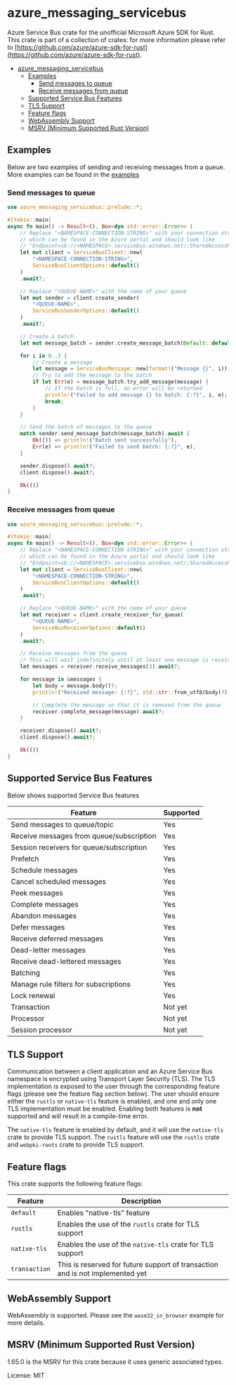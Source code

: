 # azure_messaging_servicebus

Azure Service Bus crate for the unofficial Microsoft Azure SDK for Rust.
This crate is part of a collection of crates: for more information please refer to [https://github.com/azure/azure-sdk-for-rust](https://github.com/azure/azure-sdk-for-rust).

- [azure\_messaging\_servicebus](#azure_messaging_servicebus)
  - [Examples](#examples)
    - [Send messages to queue](#send-messages-to-queue)
    - [Receive messages from queue](#receive-messages-from-queue)
  - [Supported Service Bus Features](#supported-service-bus-features)
  - [TLS Support](#tls-support)
  - [Feature flags](#feature-flags)
  - [WebAssembly Support](#webassembly-support)
  - [MSRV (Minimum Supported Rust Version)](#msrv-minimum-supported-rust-version)

## Examples

Below are two examples of sending and receiving messages from a queue. More examples can be found in the [examples](https://github.com/Azure/azure-sdk-for-rust/tree/main/sdk/messaging_servicebus/examples)

### Send messages to queue

```rust
use azure_messaging_servicebus::prelude::*;

#[tokio::main]
async fn main() -> Result<(), Box<dyn std::error::Error>> {
    // Replace "<NAMESPACE-CONNECTION-STRING>" with your connection string,
    // which can be found in the Azure portal and should look like
    // "Endpoint=sb://<NAMESPACE>.servicebus.windows.net/;SharedAccessKeyName=<KEY_NAME>;SharedAccessKey=<KEY_VALUE>"
    let mut client = ServiceBusClient::new(
        "<NAMESPACE-CONNECTION-STRING>",
        ServiceBusClientOptions::default()
    )
    .await?;

    // Replace "<QUEUE-NAME>" with the name of your queue
    let mut sender = client.create_sender(
        "<QUEUE-NAME>",
        ServiceBusSenderOptions::default()
    )
    .await?;

    // Create a batch
    let mut message_batch = sender.create_message_batch(Default::default())?;

    for i in 0..3 {
        // Create a message
        let message = ServiceBusMessage::new(format!("Message {}", i));
        // Try to add the message to the batch
        if let Err(e) = message_batch.try_add_message(message) {
            // If the batch is full, an error will be returned
            println!("Failed to add message {} to batch: {:?}", i, e);
            break;
        }
    }

    // Send the batch of messages to the queue
    match sender.send_message_batch(message_batch).await {
        Ok(()) => println!("Batch sent successfully"),
        Err(e) => println!("Failed to send batch: {:?}", e),
    }

    sender.dispose().await?;
    client.dispose().await?;

    Ok(())
}
```

### Receive messages from queue

```rust
use azure_messaging_servicebus::prelude::*;

#[tokio::main]
async fn main() -> Result<(), Box<dyn std::error::Error>> {
    // Replace "<NAMESPACE-CONNECTION-STRING>" with your connection string,
    // which can be found in the Azure portal and should look like
    // "Endpoint=sb://<NAMESPACE>.servicebus.windows.net/;SharedAccessKeyName=<KEY_NAME>;SharedAccessKey=<KEY_VALUE>"
    let mut client = ServiceBusClient::new(
        "<NAMESPACE-CONNECTION-STRING>",
        ServiceBusClientOptions::default()
    )
    .await?;

    // Replace "<QUEUE-NAME>" with the name of your queue
    let mut receiver = client.create_receiver_for_queue(
        "<QUEUE-NAME>",
        ServiceBusReceiverOptions::default()
    )
    .await?;

    // Receive messages from the queue
    // This will wait indefinitely until at least one message is received
    let messages = receiver.receive_messages(3).await?;

    for message in &messages {
        let body = message.body()?;
        println!("Received message: {:?}", std::str::from_utf8(body)?);

        // Complete the message so that it is removed from the queue
        receiver.complete_message(message).await?;
    }

    receiver.dispose().await?;
    client.dispose().await?;

    Ok(())
}
```

## Supported Service Bus Features

Below shows supported Service Bus features

| Feature | Supported |
| ------- | --------- |
| Send messages to queue/topic | Yes |
| Receive messages from queue/subscription | Yes |
| Session receivers for queue/subscription | Yes |
| Prefetch | Yes |
| Schedule messages | Yes |
| Cancel scheduled messages | Yes |
| Peek messages | Yes |
| Complete messages | Yes |
| Abandon messages | Yes |
| Defer messages | Yes |
| Receive deferred messages | Yes |
| Dead-letter messages | Yes |
| Receive dead-lettered messages | Yes |
| Batching | Yes |
| Manage rule filters for subscriptions | Yes |
| Lock renewal | Yes |
| Transaction | Not yet |
| Processor | Not yet |
| Session processor | Not yet |

## TLS Support

Communication between a client application and an Azure Service Bus namespace is encrypted using Transport Layer Security (TLS).
The TLS implementation is exposed to the user through the corresponding feature flags (please see the feature flag section below). The user should ensure
either the `rustls` or `native-tls` feature is enabled, and one and only one TLS implementation must be enabled. Enabling both features
is **not** supported and will result in a compile-time error.

The `native-tls` feature is enabled by default, and it will use the `native-tls` crate to provide TLS support.
The `rustls` feature will use the `rustls` crate and `webpki-roots` crate to provide TLS support.

## Feature flags

This crate supports the following feature flags:

| Feature | Description |
| ------- | ----------- |
| `default` | Enables "native-tls" feature |
| `rustls` | Enables the use of the `rustls` crate for TLS support |
| `native-tls` | Enables the use of the `native-tls` crate for TLS support |
| `transaction` | This is reserved for future support of transaction and is not implemented yet |

## WebAssembly Support

WebAssembly is supported. Please see the `wasm32_in_browser` example for more details.

## MSRV (Minimum Supported Rust Version)

1.65.0 is the MSRV for this crate because it uses generic associated types.

License: MIT
